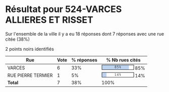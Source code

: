 # Résultat pour 524-VARCES ALLIERES ET RISSET

Sur l'ensemble de la ville il y a eu 18 réponses dont 7 réponses avec une rue citée (38%)

2 points noirs identifiés

| Rue | Vote | % réponses | % Nb rues cités|
|-----|------|------------|----------------|
| VARCES | 6 | 33% | <img src="../../img/bar_85.gif" />&nbsp;85%|
| RUE PIERRE TERMIER | 1 | 5% | <img src="../../img/bar_14.gif" />&nbsp;14%|
| **Total** | 7 | 38% | 100%|

